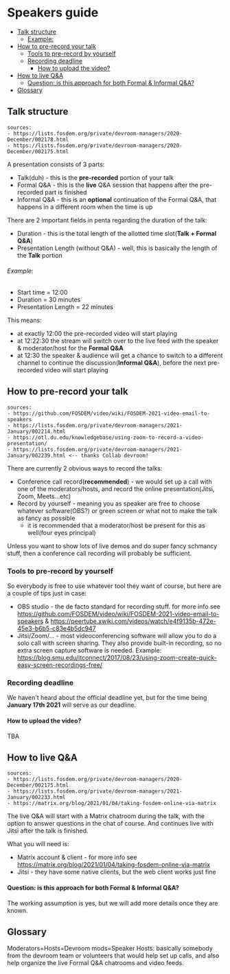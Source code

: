 # Speakers guide

- [Talk structure](#talk-structure)
  - [Example:](#example)
- [How to pre-record your talk](#how-to-pre-record-your-talk)
    - [Tools to pre-record by yourself](#tools-to-pre-record-by-yourself)
    - [Recording deadline](#recording-deadline)
        - [How to upload the video?](#how-to-upload-the-video)
- [How to live Q&A](#how-to-live-qa)
  - [Question: is this approach for both Formal & Informal Q&A?](#question-is-this-approach-for-both-formal--informal-qa)
- [Glossary](#glossary)

## Talk structure
    sources: 
    - https://lists.fosdem.org/private/devroom-managers/2020-December/002178.html
    - https://lists.fosdem.org/private/devroom-managers/2020-December/002175.html

A presentation consists of 3 parts:
- Talk(duh) - this is the **pre-recorded** portion of your talk
- Formal Q&A - this is the **live** Q&A session that happens after the pre-recorded part is finished
- Informal Q&A - this is an **optional** continuation of the Formal Q&A, that happens in a different room when the time is up

There are 2 important fields in penta regarding the duration of the talk:
- Duration - this is the total length of the allotted time slot(**Talk + Formal Q&A**)
- Presentation Length (without Q&A)	- well, this is basically the length of the **Talk** portion

###### Example:
- Start time = 12:00
- Duration = 30 minutes
- Presentation Length = 22 minutes

This means:
- at exactly 12:00 the pre-recorded video will start playing
- at 12:22:30 the stream will switch over to the live feed with the speaker & moderator/host for the **Formal Q&A**
- at 12:30 the speaker & audience will get a chance to switch to a different channel to continue the discussion(**Informal Q&A**), before the next pre-recorded video will start playing


## How to pre-record your talk
    sources:
    - https://github.com/FOSDEM/video/wiki/FOSDEM-2021-video-email-to-speakers
    - https://lists.fosdem.org/private/devroom-managers/2021-January/002214.html
    - https://otl.du.edu/knowledgebase/using-zoom-to-record-a-video-presentation/
    - https://lists.fosdem.org/private/devroom-managers/2021-January/002239.html <-- thanks Collab devroom!
There are currently 2 obvious ways to record the talks:
- Conference call record(**recommended**) - we would set up a call with one of the moderators/hosts, and record the online presentation(Jitsi, Zoom, Meets...etc)
- Record by yourself - meaning you as speaker are free to choose whatever software(OBS?) or green screen or what not to make the talk as fancy as possible
    - it is recommended that a moderator/host be present for this as well(four eyes principal)

Unless you want to show lots of live demos and do super fancy schmancy stuff, then a conference call recording will probably be sufficient.

### Tools to pre-record by yourself
So everybody is free to use whatever tool they want of course, but here are a couple of tips just in case:
- OBS studio - the de facto standard for recording stuff. for more info see https://github.com/FOSDEM/video/wiki/FOSDEM-2021-video-email-to-speakers & https://peertube.xwiki.com/videos/watch/e4f9135b-472e-45e3-b6b5-c83e4b5dc947
- Jitsi/Zoom/... - most videoconferencing software will allow you to do a solo call with screen sharing. They also provide built-in recording, so no extra screen capture software is needed. Example: https://blog.smu.edu/itconnect/2017/08/23/using-zoom-create-quick-easy-screen-recordings-free/


### Recording deadline
We haven't heard about the official deadline yet, but for the time being **January 17th 2021** will serve as our deadline.

#### How to upload the video?
TBA

## How to live Q&A
    sources:
    - https://lists.fosdem.org/private/devroom-managers/2020-December/002175.html
    - https://lists.fosdem.org/private/devroom-managers/2021-January/002233.html
    - https://matrix.org/blog/2021/01/04/taking-fosdem-online-via-matrix
The live Q&A will start with a Matrix chatroom during the talk, with the option to answer questions in the chat of course. And continues live with Jitsi after the talk is finished.

What you will need is:
- Matrix account & client - for more info see https://matrix.org/blog/2021/01/04/taking-fosdem-online-via-matrix
- Jitsi - they have some native clients, but the web client works just fine

#### Question: is this approach for both Formal & Informal Q&A?
The working assumption is yes, but we will add more details once they are known.


## Glossary

Moderators=Hosts=Devroom mods=Speaker Hosts: basically somebody from the devroom team or volunteers that would help set up calls, and also help organize the live Formal Q&A chatrooms and video feeds. 
